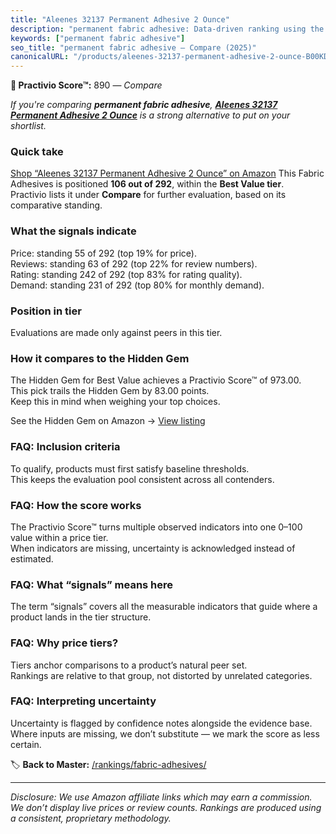 ```yaml
---
title: "Aleenes 32137 Permanent Adhesive 2 Ounce"
description: "permanent fabric adhesive: Data-driven ranking using the Practivio Score™. Positioned by quality, value, demand, findability, momentum."
keywords: ["permanent fabric adhesive"]
seo_title: "permanent fabric adhesive — Compare (2025)"
canonicalURL: "/products/aleenes-32137-permanent-adhesive-2-ounce-B00KD6ZH9A/"
---
```


**🛒 Practivio Score™:** 890 — _Compare_


*If you're comparing **permanent fabric adhesive**, **[Aleenes 32137 Permanent Adhesive 2 Ounce](https://www.amazon.com/dp/B00KD6ZH9A?tag=practivio-20)** is a strong alternative to put on your shortlist.*
### Quick take
[Shop “Aleenes 32137 Permanent Adhesive 2 Ounce” on Amazon](https://www.amazon.com/dp/B00KD6ZH9A?tag=practivio-20)
This Fabric Adhesives is positioned **106 out of 292**, within the **Best Value tier**.  
Practivio lists it under **Compare** for further evaluation, based on its comparative standing.

### What the signals indicate
Price: standing 55 of 292 (top 19% for price).  
Reviews: standing 63 of 292 (top 22% for review numbers).  
Rating: standing 242 of 292 (top 83% for rating quality).  
Demand: standing 231 of 292 (top 80% for monthly demand).

### Position in tier
Evaluations are made only against peers in this tier.

### How it compares to the Hidden Gem
The Hidden Gem for Best Value achieves a Practivio Score™ of 973.00.  
This pick trails the Hidden Gem by 83.00 points.  
Keep this in mind when weighing your top choices.  

See the Hidden Gem on Amazon → [View listing](https://www.amazon.com/dp/B00178QSE6?tag=practivio-20)

### FAQ: Inclusion criteria
To qualify, products must first satisfy baseline thresholds.  
This keeps the evaluation pool consistent across all contenders.

### FAQ: How the score works
The Practivio Score™ turns multiple observed indicators into one 0–100 value within a price tier.  
When indicators are missing, uncertainty is acknowledged instead of estimated.

### FAQ: What “signals” means here
The term “signals” covers all the measurable indicators that guide where a product lands in the tier structure.

### FAQ: Why price tiers?
Tiers anchor comparisons to a product’s natural peer set.  
Rankings are relative to that group, not distorted by unrelated categories.

### FAQ: Interpreting uncertainty
Uncertainty is flagged by confidence notes alongside the evidence base.  
Where inputs are missing, we don’t substitute — we mark the score as less certain.

<!-- Missing template for Compare/CompareWithinPriceClass -->


🏷️ **Back to Master:** [/rankings/fabric-adhesives/](/rankings/fabric-adhesives/)

---
_Disclosure: We use Amazon affiliate links which may earn a commission. We don’t display live prices or review counts. Rankings are produced using a consistent, proprietary methodology._
